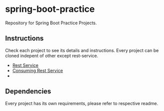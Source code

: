 # spring-boot-practice

Repository for Spring Boot Practice Projects.

## Instructions

Check each project to see its details and instructions. Every project can be cloned indepent of other except rest-service.

- [Rest Service](rest-service/README.adoc)
- [Consuming Rest Service](https://github.com/vimal-s/consuming-rest-service/blob/master/README.adoc)
- []()

## Dependencies

Every project has its own requirements, please refer to respective readme.
